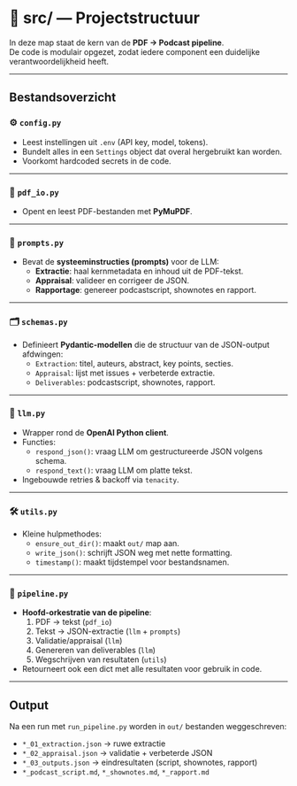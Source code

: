 # 📁 src/ — Projectstructuur

In deze map staat de kern van de **PDF → Podcast pipeline**.  
De code is modulair opgezet, zodat iedere component een duidelijke verantwoordelijkheid heeft.

---

## Bestandsoverzicht

### ⚙️ `config.py`
- Leest instellingen uit `.env` (API key, model, tokens).
- Bundelt alles in een `Settings` object dat overal hergebruikt kan worden.
- Voorkomt hardcoded secrets in de code.

---

### 📄 `pdf_io.py`
- Opent en leest PDF-bestanden met **PyMuPDF**.

---

### 💬 `prompts.py`
- Bevat de **systeeminstructies (prompts)** voor de LLM:
  - **Extractie**: haal kernmetadata en inhoud uit de PDF-tekst.
  - **Appraisal**: valideer en corrigeer de JSON.
  - **Rapportage**: genereer podcastscript, shownotes en rapport.

---

### 🗂️ `schemas.py`
- Definieert **Pydantic-modellen** die de structuur van de JSON-output afdwingen:
  - `Extraction`: titel, auteurs, abstract, key points, secties.
  - `Appraisal`: lijst met issues + verbeterde extractie.
  - `Deliverables`: podcastscript, shownotes, rapport.

---

### 🤖 `llm.py`
- Wrapper rond de **OpenAI Python client**.
- Functies:
  - `respond_json()`: vraag LLM om gestructureerde JSON volgens schema.
  - `respond_text()`: vraag LLM om platte tekst.
- Ingebouwde retries & backoff via `tenacity`.

---

### 🛠️ `utils.py`
- Kleine hulpmethodes:
  - `ensure_out_dir()`: maakt `out/` map aan.
  - `write_json()`: schrijft JSON weg met nette formatting.
  - `timestamp()`: maakt tijdstempel voor bestandsnamen.

---

### 🔗 `pipeline.py`
- **Hoofd-orkestratie van de pipeline**:
  1. PDF → tekst (`pdf_io`)
  2. Tekst → JSON-extractie (`llm` + `prompts`)
  3. Validatie/appraisal (`llm`)
  4. Genereren van deliverables (`llm`)
  5. Wegschrijven van resultaten (`utils`)
- Retourneert ook een dict met alle resultaten voor gebruik in code.

---

## Output
Na een run met `run_pipeline.py` worden in `out/` bestanden weggeschreven:
- `*_01_extraction.json` → ruwe extractie
- `*_02_appraisal.json` → validatie + verbeterde JSON
- `*_03_outputs.json` → eindresultaten (script, shownotes, rapport)
- `*_podcast_script.md`, `*_shownotes.md`, `*_rapport.md`